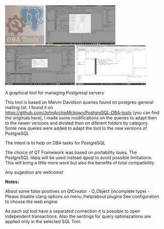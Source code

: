 <img src="https://github.com/marcotcal/PG-DBA-Tools/blob/master/GUI/icon.svg" width="128"> <img src="https://github.com/marcotcal/PG-DBA-Tools/blob/master/screen_shots/capture_001.png" width="228"> <img src="https://github.com/marcotcal/PG-DBA-Tools/blob/master/screen_shots/capture_002.png" width="228"> <img src="https://github.com/marcotcal/PG-DBA-Tools/blob/master/screen_shots/capture_003.png" width="228">

A graphical tool for managing Postgresql servers


This tool is based on Melvin Davidson queries found on postgres-general mailing list.
I found it on https://github.com/JohnArchieMckown/PostgreSQL-DBA-tools (you can find
the originals here), I made some modifications on the queries to adapt then to the newer versions and divided then on 
diferent folders by category. 
Some new queres were added to adapt the tool to the new versions of PostgreSQL

The intent is to help on DBA tasks for PostgreSQL

The choice of QT Framework was based on portability isues.
The PostgreSQL libpq will be used instead qpsql to avoid possible limitations. 
This will bring a little more work but also the benefits of total compatibility

Any sugestion are wellcome!

**Notes:**

About some false positives on QtCreator - Q_Object (incomplete type) - Please disable clang options on menu /help/about plugins
See configuration to choose the web engine

As each sql tool have a separated connection it is possible to open independent transactions. Also the sentings for query optimazations are applied only in the selected SQL Tool. 


